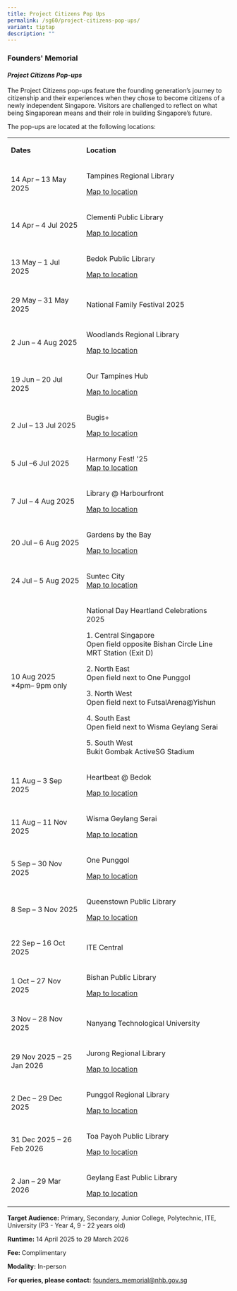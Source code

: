 ```yaml
---
title: Project Citizens Pop Ups
permalink: /sg60/project-citizens-pop-ups/
variant: tiptap
description: ""
---
```

<h3>Founders' Memorial</h3>
<h4><em>Project Citizens Pop-ups</em></h4>
<p>The Project Citizens pop-ups feature the founding generation’s journey
to citizenship and their experiences when they chose to become citizens
of a newly independent Singapore. Visitors are challenged to reflect on
what being Singaporean means and their role in building Singapore’s future.</p>
<p>The pop-ups are located at the following locations:</p>
<table style="minWidth: 50px">
<colgroup>
<col>
<col>
</colgroup>
<tbody>
<tr>
<td rowspan="1" colspan="1">
<p><strong>Dates</strong>
</p>
</td>
<td rowspan="1" colspan="1">
<p><strong>Location&nbsp;</strong>
</p>
</td>
</tr>
<tr>
<td rowspan="1" colspan="1">
<p>14&nbsp;Apr – 13 May 2025</p>
</td>
<td rowspan="1" colspan="1">
<p>Tampines Regional Library</p>
<p><a href="https://maps.app.goo.gl/FnVYZ8iYQTRsMY1ZA" class="Hyperlink SCXW209226171 BCX0" rel="noreferrer noopener" target="_blank"><u>Map to location</u></a>
</p>
</td>
</tr>
<tr>
<td rowspan="1" colspan="1">
<p>14 Apr – 4 Jul 2025</p>
</td>
<td rowspan="1" colspan="1">
<p>Clementi Public Library&nbsp;</p>
<p><a href="https://maps.app.goo.gl/obix8Z99jNtezeHdA" class="Hyperlink SCXW223587076 BCX0" rel="noreferrer noopener" target="_blank"><u>Map to location</u></a>
</p>
</td>
</tr>
<tr>
<td rowspan="1" colspan="1">
<p>13 May – 1 Jul 2025</p>
</td>
<td rowspan="1" colspan="1">
<p>Bedok Public Library&nbsp;</p>
<p><a href="https://maps.app.goo.gl/B52J8q18vLWHhWeB6" class="Hyperlink SCXW161668891 BCX0" rel="noreferrer noopener" target="_blank"><u>Map to location</u></a>
</p>
</td>
</tr>
<tr>
<td rowspan="1" colspan="1">
<p>29 May –&nbsp;31 May 2025</p>
</td>
<td rowspan="1" colspan="1">
<p>National Family Festival 2025</p>
</td>
</tr>
<tr>
<td rowspan="1" colspan="1">
<p>2 Jun – 4 Aug 2025</p>
</td>
<td rowspan="1" colspan="1">
<p>Woodlands Regional Library&nbsp;</p>
<p><a href="https://maps.app.goo.gl/GMiQfQNbt8kACWtTA" class="Hyperlink SCXW214411515 BCX0" rel="noreferrer noopener" target="_blank"><u>Map to location</u></a>
</p>
</td>
</tr>
<tr>
<td rowspan="1" colspan="1">
<p>19 Jun – 20 Jul 2025</p>
</td>
<td rowspan="1" colspan="1">
<p>Our Tampines Hub&nbsp;</p>
<p><a href="https://maps.app.goo.gl/sUpMqK1ecHLUTfWZ9" class="Hyperlink SCXW123579494 BCX0" rel="noreferrer noopener" target="_blank"><u>Map to location</u></a>
</p>
</td>
</tr>
<tr>
<td rowspan="1" colspan="1">
<p>2 Jul&nbsp;– 13 Jul 2025</p>
</td>
<td rowspan="1" colspan="1">
<p>Bugis+&nbsp;</p>
<p><a href="https://maps.app.goo.gl/aJwpES2dici19x8D9" class="Hyperlink SCXW123579494 BCX0" rel="noreferrer noopener" target="_blank"><u>Map to location</u></a>
</p>
</td>
</tr>
<tr>
<td rowspan="1" colspan="1">
<p>5 Jul&nbsp;–6 Jul 2025</p>
</td>
<td rowspan="1" colspan="1">
<p>Harmony Fest! '25
<br><a href="https://maps.app.goo.gl/KLy96GrhwrWUguMG6" class="Hyperlink SCXW179026207 BCX0" rel="noreferrer noopener" target="_blank"><u>Map to location</u></a>
</p>
</td>
</tr>
<tr>
<td rowspan="1" colspan="1">
<p>7 Jul – 4 Aug 2025</p>
</td>
<td rowspan="1" colspan="1">
<p>Library @ Harbourfront</p>
<p><a href="https://maps.app.goo.gl/QycQ9E3u2mXMdnBDA" class="Hyperlink SCXW179026207 BCX0" rel="noreferrer noopener" target="_blank"><u>Map to location</u></a>
</p>
</td>
</tr>
<tr>
<td rowspan="1" colspan="1">
<p>20 Jul – 6 Aug&nbsp;2025</p>
</td>
<td rowspan="1" colspan="1">
<p>Gardens by the Bay&nbsp;</p>
<p><a href="https://maps.app.goo.gl/oqwR8ySPoY5ugR1RA" class="Hyperlink SCXW221931712 BCX0" rel="noreferrer noopener" target="_blank"><u>Map to location</u></a>
</p>
</td>
</tr>
<tr>
<td rowspan="1" colspan="1">
<p>24 Jul –&nbsp;5 Aug 2025</p>
</td>
<td rowspan="1" colspan="1">
<p>Suntec City
<br><a href="https://maps.app.goo.gl/dEFdmJYYpEXpBjN3A" rel="noopener noreferrer nofollow" target="_blank"><u>Map to location</u></a>
</p>
</td>
</tr>
<tr>
<td rowspan="1" colspan="1">
<p>10 Aug 2025
<br>*4pm–&nbsp;9pm only</p>
</td>
<td rowspan="1" colspan="1">
<p>National Day Heartland Celebrations 2025</p>
<p>1. Central Singapore
<br>Open field opposite Bishan Circle Line MRT Station (Exit D)</p>
<p>2. North East
<br>Open field next to One Punggol</p>
<p>3. North West
<br>Open field next to FutsalArena@Yishun</p>
<p>4. South East
<br>Open field next to Wisma Geylang Serai</p>
<p>5. South West
<br>Bukit Gombak ActiveSG Stadium</p>
</td>
</tr>
<tr>
<td rowspan="1" colspan="1">
<p>11 Aug – 3 Sep 2025</p>
</td>
<td rowspan="1" colspan="1">
<p>Heartbeat @ Bedok&nbsp;</p>
<p><a href="https://maps.app.goo.gl/4ti3Qj1i1PWAemSC6" class="Hyperlink SCXW69394323 BCX0" rel="noreferrer noopener" target="_blank"><u>Map to location</u></a>
</p>
</td>
</tr>
<tr>
<td rowspan="1" colspan="1">
<p>11 Aug – 11 Nov 2025</p>
</td>
<td rowspan="1" colspan="1">
<p>Wisma Geylang Serai&nbsp;</p>
<p><a href="https://maps.app.goo.gl/11941BfpFJrtJ52c6" class="Hyperlink SCXW186883329 BCX0" rel="noreferrer noopener" target="_blank"><u>Map to location</u></a>
</p>
</td>
</tr>
<tr>
<td rowspan="1" colspan="1">
<p>5 Sep&nbsp;– 30 Nov 2025</p>
</td>
<td rowspan="1" colspan="1">
<p>One Punggol</p>
<p><a href="https://maps.app.goo.gl/NbZPX3o5F78XhXS6A" class="Hyperlink SCXW207350845 BCX0" rel="noreferrer noopener" target="_blank"><u>Map to location</u></a>
</p>
</td>
</tr>
<tr>
<td rowspan="1" colspan="1">
<p>8 Sep&nbsp;– 3 Nov&nbsp;2025</p>
</td>
<td rowspan="1" colspan="1">
<p>Queenstown Public Library</p>
<p><a href="https://maps.app.goo.gl/nmZFQAFgmrG4TrRX6" class="Hyperlink SCXW87159885 BCX0" rel="noreferrer noopener" target="_blank"><u>Map to location</u></a>
</p>
</td>
</tr>
<tr>
<td rowspan="1" colspan="1">
<p>22 Sep&nbsp;– 16 Oct 2025</p>
</td>
<td rowspan="1" colspan="1">
<p>ITE Central&nbsp;</p>
</td>
</tr>
<tr>
<td rowspan="1" colspan="1">
<p>1 Oct – 27 Nov 2025</p>
</td>
<td rowspan="1" colspan="1">
<p>Bishan Public Library&nbsp;</p>
<p><a href="https://maps.app.goo.gl/vT6i7J1tumDpwXT6A" class="Hyperlink SCXW181792349 BCX0" rel="noreferrer noopener" target="_blank"><u>Map to location</u></a>
</p>
</td>
</tr>
<tr>
<td rowspan="1" colspan="1">
<p>3 Nov –&nbsp;28 Nov 2025</p>
</td>
<td rowspan="1" colspan="1">
<p>Nanyang Technological University</p>
</td>
</tr>
<tr>
<td rowspan="1" colspan="1">
<p>29 Nov 2025 – 25 Jan 2026</p>
</td>
<td rowspan="1" colspan="1">
<p>Jurong Regional Library&nbsp;</p>
<p><a href="https://maps.app.goo.gl/2EvA6iKPeTS2shTK8" class="Hyperlink SCXW225253919 BCX0" rel="noreferrer noopener" target="_blank"><u>Map to location</u></a>
</p>
</td>
</tr>
<tr>
<td rowspan="1" colspan="1">
<p>2 Dec – 29&nbsp;Dec 2025</p>
</td>
<td rowspan="1" colspan="1">
<p>Punggol Regional Library&nbsp;</p>
<p><a href="https://maps.app.goo.gl/h2rGPbqdpQGKdxZZ7" rel="noreferrer noopener" target="_blank"><u>Map to location</u></a>&nbsp;</p>
</td>
</tr>
<tr>
<td rowspan="1" colspan="1">
<p>31 Dec 2025 – 26 Feb 2026</p>
</td>
<td rowspan="1" colspan="1">
<p>Toa Payoh Public Library&nbsp;</p>
<p><a href="https://maps.app.goo.gl/haNKzDgNqzcF5yY67" rel="noopener noreferrer nofollow" target="_blank"><u>Map to location</u></a>&nbsp;
&nbsp; &nbsp; &nbsp; &nbsp; &nbsp; &nbsp;</p>
</td>
</tr>
<tr>
<td rowspan="1" colspan="1">
<p>2 Jan – 29 Mar 2026</p>
</td>
<td rowspan="1" colspan="1">
<p>Geylang East Public Library&nbsp;</p>
<p><a href="https://maps.app.goo.gl/fnHPxj3wdf9yvtjm7" class="Hyperlink SCXW27002134 BCX0" rel="noreferrer noopener" target="_blank"><u>Map to location</u></a>
</p>
</td>
</tr>
</tbody>
</table>
<p></p>
<p><strong>Target Audience:</strong> Primary, Secondary, Junior College, Polytechnic,
ITE, University (P3 - Year 4, 9 - 22 years old)</p>
<p><strong>Runtime:</strong> 14 April 2025 to 29 March 2026</p>
<p><strong>Fee: </strong>Complimentary</p>
<p><strong>Modality:</strong> In-person</p>
<p><strong>For queries, please contact:</strong>  <a href="mailto:founders_memorial@nhb.gov.sg" rel="noopener noreferrer nofollow" target="_blank">founders_memorial@nhb.gov.sg</a>
</p>